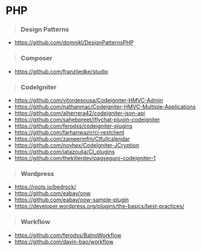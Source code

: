 # PHP

> ### Design Patterns

- https://github.com/domnikl/DesignPatternsPHP

> ### Composer

- https://github.com/franzliedke/studio

> ### CodeIgniter

- https://github.com/vitordesousa/Codeigniter-HMVC-Admin
- https://github.com/nathanmac/Codeigniter-HMVC-Multiple-Applications
- https://github.com/alherrera42/codeigniter-json-api
- https://github.com/sahebpreet/iflychat-plugin-codeigniter
- https://github.com/ferodss/codeigniter-plugins
- https://github.com/farhanwazir/ci-restclient
- https://github.com/zameermfm/CIfullcalendar
- https://github.com/novhex/CodeIgniter-JCryption
- https://github.com/jatazoulja/CI_plugins
- https://github.com/thekillerdev/pagseguro-codeigniter-1

> ### Wordpress

- https://roots.io/bedrock/
- https://github.com/eabay/oow
- https://github.com/eabay/oow-sample-plugin
- https://developer.wordpress.org/plugins/the-basics/best-practices/

> ### Workflow

- https://github.com/ferodss/BalnoWorkflow
- https://github.com/davin-bao/workflow
